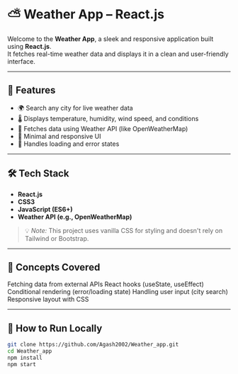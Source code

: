 # ⛅ Weather App – React.js

Welcome to the **Weather App**, a sleek and responsive application built using **React.js**.  
It fetches real-time weather data and displays it in a clean and user-friendly interface.

---

## 🚀 Features

- 🌍 Search any city for live weather data  
- 🌡️ Displays temperature, humidity, wind speed, and conditions  
- 📡 Fetches data using Weather API (like OpenWeatherMap)  
- 🎨 Minimal and responsive UI  
- 🔁 Handles loading and error states

---

## 🛠️ Tech Stack

- **React.js**  
- **CSS3**  
- **JavaScript (ES6+)**  
- **Weather API (e.g., OpenWeatherMap)**

> 💡 *Note:* This project uses vanilla CSS for styling and doesn't rely on Tailwind or Bootstrap.

---

## 🧠 Concepts Covered
Fetching data from external APIs
React hooks (useState, useEffect)
Conditional rendering (error/loading state)
Handling user input (city search)
Responsive layout with CSS

---

## 📂 How to Run Locally

```bash
git clone https://github.com/Agash2002/Weather_app.git
cd Weather_app
npm install
npm start
